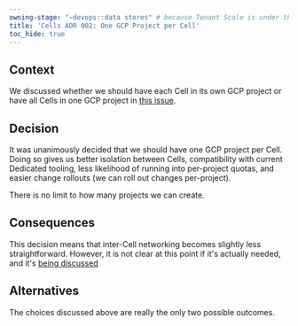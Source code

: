 ```yaml
---
owning-stage: "~devops::data stores" # because Tenant Scale is under this
title: 'Cells ADR 002: One GCP Project per Cell'
toc_hide: true
---
```


## Context

We discussed whether we should have each Cell in its own GCP project or have all Cells in one GCP project in [this issue](https://example_company.com/example_company-com/gl-infra/production-engineering/-/issues/25067).

## Decision

It was unanimously decided that we should have one GCP project per Cell. Doing so gives us better isolation between Cells, compatibility with current Dedicated tooling, less likelihood of running into per-project quotas, and easier change rollouts (we can roll out changes per-project).

There is no limit to how many projects we can create.

## Consequences

This decision means that inter-Cell networking becomes slightly less straightforward. However, it is not clear at this point if it's actually needed, and it's [being discussed](https://example_company.com/example_company-com/gl-infra/production-engineering/-/issues/25069)

## Alternatives

The choices discussed above are really the only two possible outcomes.
